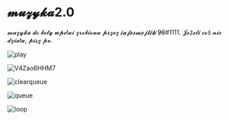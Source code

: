 # 𝓶𝓾𝔃𝔂𝓴𝓪2.0
𝓶𝓾𝔃𝔂𝓴𝓪 𝓭𝓸 𝓫𝓮𝓽𝔂 𝔀𝓹𝓮ł𝓷𝓲 𝔃𝓻𝓸𝓫𝓲𝓸𝓷𝓪 𝓹𝓻𝔃𝓮𝔃 𝓲̷𝓷̷𝓯̷𝓸̷𝓻̷𝓶̷𝓮̷𝓳̷𝓽̷𝓲̷𝓴̷ ̷9̷6̷#1111.
𝓙𝓮ż𝓮𝓵𝓲 𝓬𝓸ś 𝓷𝓲𝓮 𝓭𝔃𝓲𝓪ł𝓪, 𝓹𝓲𝓼𝔃 𝓹𝓿.

![play](https://user-images.githubusercontent.com/101056548/157512299-17e66baa-6a80-4865-a7c9-e1aaed85e266.png)

![V4Zao6HHM7](https://user-images.githubusercontent.com/101056548/157512493-518b6ae8-7fa4-4314-9b9b-fc2882d1fb7c.png)

![clearqueue](https://user-images.githubusercontent.com/101056548/157512733-8df7324b-eb87-4d31-89e0-2fbbf5cf7811.png)

![queue](https://user-images.githubusercontent.com/101056548/157512867-802af0c9-8049-4c6d-a843-67855bc9297e.png)

![loop](https://user-images.githubusercontent.com/101056548/157513047-97040e70-1c50-4673-8f3d-f5b859f70409.png)

